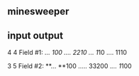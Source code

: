 ## minesweeper

input    output
------------------
4 4      Field #1:
*...     *100
....     2210
.*..     1*10
....     1110

3 5      Field #2:
**...    **100
.....    33200
.*...    1*100

